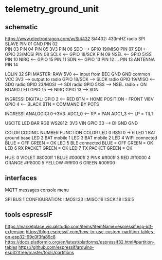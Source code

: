# telemetry_ground_unit

## schematic

https://www.electrodragon.com/w/Si4432
Si4432: 433mHZ radio SPI SLAVE
PIN 01  GND
PIN 02  
PIN 03
PIN 04
PIN 05  3V3
PIN 06  SDO     --> GPIO 19/MISO
PIN 07  SDI     <-- GPIO 23/MOSI
PIN 08  SCLK    <-- GPIO 18/SCK
PIN 09  NSEL    <-- GPIO 5/SS
PIN 10  NIRQ    <-- GPIO 15
PIN 11  SDN     <-- GPIO 13
PIN 12
...
PIN 13  ANTENNA
PIN 14

LOLIN 32 SPI MASTER:
RAW 5V0      <-- input from BEC
GND GND common
VCC 3V3      --> output to radio
GPIO 18/SCK  --> SLCK radio
GPIO 19/MISO <-- SDO radio
GPIO 23/MOSI --> SDI radio
GPIO 5/SS    --> NSEL radio + ON BOARD LED
GPIO 15      --> NIRQ
GPIO 13      --> SDN

INGRESSI DIGITAL:
GPIO 2  <-- RED BTN = HOME POSITION - FRONT VIEV
GPIO 4  <-- BLACK BTN = COMMAND BY POTS

INGRESSI ANALOGICI 0->3V3:
ADC1_0  <-- RP = PAN
ADC1_3  <-- LP = TILT

USCITE LED BAR RGB WS2812:
3V3         VIN
GPIO 33 --> DI
GND         GND

COLOR CODING:
NUMBER  FUNCTION            COLOR
LED 0 RSSI                  0 -> 6
LED 1 BAT ground base
LED 2 BAT mobile 1
LED 3 BAT mobile 2
LED 4 WIFI connected        BLUE = OFF GREEN = OK
LED 5 BLE connected         BLUE = OFF GREEN = OK
LED 6 RX PACKET             GREEN = OK
LED 7 TX PACKET             GREEN = OK

HUE:
0 VIOLET #8000ff 1 BLUE #0000ff 2 PINK #ff00ff 3 RED #ff0000 4 ORANGE #ff8000 5 YELLOW #ffff00 6 GREEN #00ff00 

## interfaces

MQTT messages
console menu

SPI BUS 1 CONFIGURATION:
I:MOSI:23
I:MISO:19
I:SCK:18
I:SS:5

## tools espressIF

https://marketplace.visualstudio.com/items?itemName=espressif.esp-idf-extension
https://blog.espressif.com/how-to-use-custom-partition-tables-on-esp32-69c0f3fa89c8
https://docs.platformio.org/en/latest/platforms/espressif32.html#partition-tables
https://github.com/espressif/arduino-esp32/tree/master/tools/partitions